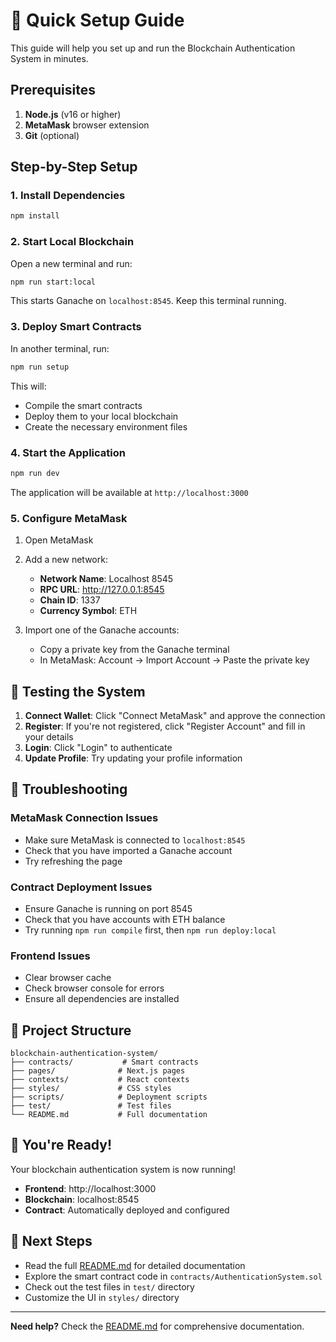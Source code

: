 # 🚀 Quick Setup Guide

This guide will help you set up and run the Blockchain Authentication System in minutes.

## Prerequisites

1. **Node.js** (v16 or higher)
2. **MetaMask** browser extension
3. **Git** (optional)

## Step-by-Step Setup

### 1. Install Dependencies

```bash
npm install
```

### 2. Start Local Blockchain

Open a new terminal and run:

```bash
npm run start:local
```

This starts Ganache on `localhost:8545`. Keep this terminal running.

### 3. Deploy Smart Contracts

In another terminal, run:

```bash
npm run setup
```

This will:
- Compile the smart contracts
- Deploy them to your local blockchain
- Create the necessary environment files

### 4. Start the Application

```bash
npm run dev
```

The application will be available at `http://localhost:3000`

### 5. Configure MetaMask

1. Open MetaMask
2. Add a new network:
   - **Network Name**: Localhost 8545
   - **RPC URL**: http://127.0.0.1:8545
   - **Chain ID**: 1337
   - **Currency Symbol**: ETH

3. Import one of the Ganache accounts:
   - Copy a private key from the Ganache terminal
   - In MetaMask: Account → Import Account → Paste the private key

## 🎯 Testing the System

1. **Connect Wallet**: Click "Connect MetaMask" and approve the connection
2. **Register**: If you're not registered, click "Register Account" and fill in your details
3. **Login**: Click "Login" to authenticate
4. **Update Profile**: Try updating your profile information

## 🔧 Troubleshooting

### MetaMask Connection Issues
- Make sure MetaMask is connected to `localhost:8545`
- Check that you have imported a Ganache account
- Try refreshing the page

### Contract Deployment Issues
- Ensure Ganache is running on port 8545
- Check that you have accounts with ETH balance
- Try running `npm run compile` first, then `npm run deploy:local`

### Frontend Issues
- Clear browser cache
- Check browser console for errors
- Ensure all dependencies are installed

## 📁 Project Structure

```
blockchain-authentication-system/
├── contracts/           # Smart contracts
├── pages/              # Next.js pages
├── contexts/           # React contexts
├── styles/             # CSS styles
├── scripts/            # Deployment scripts
├── test/               # Test files
└── README.md           # Full documentation
```

## 🎉 You're Ready!

Your blockchain authentication system is now running! 

- **Frontend**: http://localhost:3000
- **Blockchain**: localhost:8545
- **Contract**: Automatically deployed and configured

## 🔗 Next Steps

- Read the full [README.md](README.md) for detailed documentation
- Explore the smart contract code in `contracts/AuthenticationSystem.sol`
- Check out the test files in `test/` directory
- Customize the UI in `styles/` directory

---

**Need help?** Check the [README.md](README.md) for comprehensive documentation.
